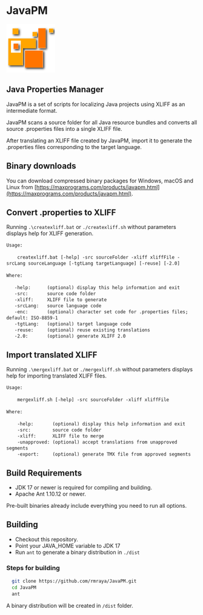 # JavaPM

<img src="images/Orange_squares.png" alt="JavaPM icon"/>

## Java Properties Manager

JavaPM is a set of scripts for localizing Java projects using XLIFF as an intermediate format.

JavaPM scans a source folder for all Java resource bundles and converts all source .properties files into a single XLIFF file.

After translating an XLIFF file created by JavaPM, import it to generate the .properties files corresponding to the target language.

## Binary downloads

You can download compressed binary packages for Windows, macOS and Linux from [https://maxprograms.com/products/javapm.html](https://maxprograms.com/products/javapm.html).

## Convert .properties to XLIFF

Running `.\createxliff.bat` or `./createxliff.sh` without parameters displays help for XLIFF generation.

```text
Usage:

    createxliff.bat [-help] -src sourceFolder -xliff xliffFile -srcLang sourceLanguage [-tgtLang targetLanguage] [-reuse] [-2.0]

Where:

   -help:      (optional) display this help information and exit
   -src:       source code folder
   -xliff:     XLIFF file to generate
   -srcLang:   source language code
   -enc:       (optional) character set code for .properties files; default: ISO-8859-1
   -tgtLang:   (optional) target language code
   -reuse:     (optional) reuse existing translations
   -2.0:       (optional) generate XLIFF 2.0
```

## Import translated XLIFF

Running `.\mergexliff.bat` or `./mergexliff.sh` without parameters displays help for importing translated XLIFF files.

```text
Usage:

    mergexliff.sh [-help] -src sourceFolder -xliff xliffFile

Where:

    -help:       (optional) display this help information and exit
    -src:        source code folder
    -xliff:      XLIFF file to merge
    -unapproved: (optional) accept translations from unapproved segments
    -export:     (optional) generate TMX file from approved segments
```

## Build Requirements

- JDK 17 or newer is required for compiling and building.
- Apache Ant 1.10.12 or newer.

Pre-built binaries already include everything you need to run all options.

## Building

- Checkout this repository.
- Point your JAVA_HOME variable to JDK 17
- Run `ant` to generate a binary distribution in `./dist`

### Steps for building

``` bash
  git clone https://github.com/rmraya/JavaPM.git
  cd JavaPM
  ant
```

A binary distribution will be created in `/dist` folder.
